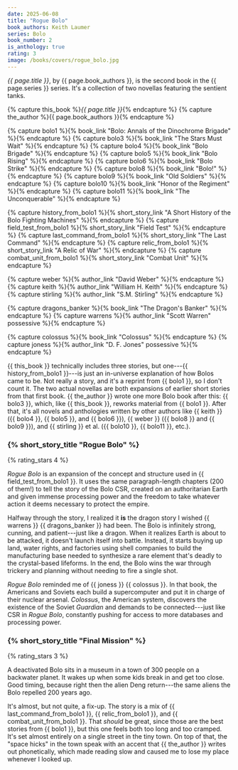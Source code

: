 ```yaml
---
date: 2025-06-08
title: "Rogue Bolo"
book_authors: Keith Laumer
series: Bolo
book_number: 2
is_anthology: true
rating: 3
image: /books/covers/rogue_bolo.jpg
---
```


<cite class="book-title">{{ page.title }}</cite>, by <span
class="author-name">{{ page.book_authors }}</span>, is the second book in the
<span class="book-series">{{ page.series }}</span> series. It's a collection
of two novellas featuring the sentient tanks.

{% capture this_book %}<cite class="book-title">{{ page.title }}</cite>{% endcapture %}
{% capture the_author %}<span class="author-name">{{ page.book_authors }}</span>{% endcapture %}

{% capture bolo1 %}{% book_link "Bolo: Annals of the Dinochrome Brigade" %}{% endcapture %}
{% capture bolo3 %}{% book_link "The Stars Must Wait" %}{% endcapture %}
{% capture bolo4 %}{% book_link "Bolo Brigade" %}{% endcapture %}
{% capture bolo5 %}{% book_link "Bolo Rising" %}{% endcapture %}
{% capture bolo6 %}{% book_link "Bolo Strike" %}{% endcapture %}
{% capture bolo8 %}{% book_link "Bolo!" %}{% endcapture %}
{% capture bolo9 %}{% book_link "Old Soldiers" %}{% endcapture %}
{% capture bolo10 %}{% book_link "Honor of the Regiment" %}{% endcapture %}
{% capture bolo11 %}{% book_link "The Unconquerable" %}{% endcapture %}

{% capture history_from_bolo1 %}{% short_story_link "A Short History of the Bolo Fighting Machines" %}{% endcapture %}
{% capture field_test_from_bolo1 %}{% short_story_link "Field Test" %}{% endcapture %}
{% capture last_command_from_bolo1 %}{% short_story_link "The Last Command" %}{% endcapture %}
{% capture relic_from_bolo1 %}{% short_story_link "A Relic of War" %}{% endcapture %}
{% capture combat_unit_from_bolo1 %}{% short_story_link "Combat Unit" %}{% endcapture %}

{% capture weber %}{% author_link "David Weber" %}{% endcapture %}
{% capture keith %}{% author_link "William H. Keith" %}{% endcapture %}
{% capture stirling %}{% author_link "S.M. Stirling" %}{% endcapture %}

{% capture dragons_banker %}{% book_link "The Dragon's Banker" %}{% endcapture %}
{% capture warrens %}{% author_link "Scott Warren" possessive %}{% endcapture %}

{% capture colossus %}{% book_link "Colossus" %}{% endcapture %}
{% capture joness %}{% author_link "D. F. Jones" possessive %}{% endcapture %}

{{ this_book }} technically includes three stories, but one---{{
history_from_bolo1 }}---is just an in-universe explanation of how Bolos came
to be. Not really a story, and it's a reprint from {{ bolo1 }}, so I don't
count it. The two actual novellas are both expansions of earlier short stories
from that first book. {{ the_author }} wrote one more Bolo book after this: {{
bolo3 }}, which, like {{ this_book }}, reworks material from {{ bolo1 }}.
After that, it's all novels and anthologies written by other authors like {{
keith }} ({{ bolo4 }}, {{ bolo5 }}, and {{ bolo6 }}), {{ weber }} ({{ bolo8 }}
and {{ bolo9 }}), and {{ stirling }} <abbr class="etal">et al.</abbr> ({{
bolo10 }}, {{ bolo11 }}, etc.).

### {% short_story_title "Rogue Bolo" %}
{% rating_stars 4 %}

<cite class="short-story-title">Rogue Bolo</cite> is an expansion of the
concept and structure used in {{ field_test_from_bolo1 }}. It uses the same
paragraph-length chapters (200 of them!) to tell the story of the Bolo CSR,
created on an authoritarian Earth and given immense processing power and the
freedom to take whatever action it deems necessary to protect the empire.

Halfway through the story, I realized it **is** the dragon story I wished {{
warrens }} {{ dragons_banker }} had been. The Bolo is infinitely strong,
cunning, and patient---just like a dragon. When it realizes Earth is about to
be attacked, it doesn't launch itself into battle. Instead, it starts buying
up land, water rights, and factories using shell companies to build the
manufacturing base needed to synthesize a rare element that's deadly to the
crystal-based lifeforms. In the end, the Bolo wins the war through trickery
and planning without needing to fire a single shot.

<cite class="short-story-title">Rogue Bolo</cite> reminded me of {{ joness }}
{{ colossus }}. In that book, the Americans and Soviets each build a
supercomputer and put it in charge of their nuclear arsenal. _Colossus_, the
American system, discovers the existence of the Soviet _Guardian_ and demands
to be connected---just like CSR in <cite class="short-story-title">Rogue
Bolo</cite>, constantly pushing for access to more databases and processing
power.

### {% short_story_title "Final Mission" %}
{% rating_stars 3 %}

A deactivated Bolo sits in a museum in a town of 300 people on a backwater
planet. It wakes up when some kids break in and get too close. Good timing,
because right then the alien Deng return---the same aliens the Bolo repelled
200 years ago.

It's almost, but not quite, a fix-up. The story is a mix of {{
last_command_from_bolo1 }}, {{ relic_from_bolo1 }}, and {{
combat_unit_from_bolo1 }}. That _should_ be great, since those are the best
stories from {{ bolo1 }}, but this one feels both too long and too cramped.
It's set almost entirely on a single street in the tiny town. On top of that,
the "space hicks" in the town speak with an accent that {{ the_author }}
writes out phonetically, which made reading slow and caused me to lose my
place whenever I looked up.
